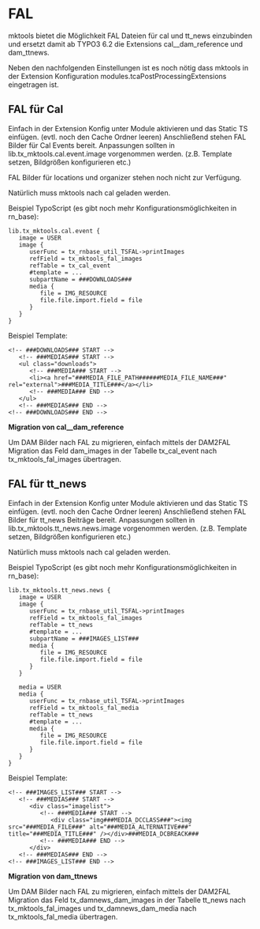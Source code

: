 FAL
===

mktools bietet die Möglichkeit FAL Dateien für cal und tt\_news einzubinden und ersetzt damit ab TYPO3 6.2 die Extensions cal\_\_dam\_reference und dam\_ttnews.

Neben den nachfolgenden Einstellungen ist es noch nötig dass mktools in der Extension Konfiguration modules.tcaPostProcessingExtensions eingetragen ist.

FAL für Cal
-----------

Einfach in der Extension Konfig unter Module aktivieren und das Static TS einfügen. (evtl. noch den Cache Ordner leeren) Anschließend stehen FAL Bilder für Cal Events bereit. Anpassungen sollten in lib.tx\_mktools.cal.event.image vorgenommen werden. (z.B. Template setzen, Bildgrößen konfigurieren etc.)

FAL Bilder für locations und organizer stehen noch nicht zur Verfügung.

Natürlich muss mktools nach cal geladen werden.

Beispiel TypoScript (es gibt noch mehr Konfigurationsmöglichkeiten in rn\_base):

~~~~ {.sourceCode .ts}
lib.tx_mktools.cal.event {
   image = USER
   image {
      userFunc = tx_rnbase_util_TSFAL->printImages
      refField = tx_mktools_fal_images
      refTable = tx_cal_event
      #template = ...
      subpartName = ###DOWNLOADS###
      media {
         file = IMG_RESOURCE
         file.file.import.field = file
      }
   }
}
~~~~

Beispiel Template:

~~~~ {.sourceCode .html}
<!-- ###DOWNLOADS### START -->
   <!-- ###MEDIAS### START -->
   <ul class="downloads">
      <!-- ###MEDIA### START -->
      <li><a href="###MEDIA_FILE_PATH######MEDIA_FILE_NAME###" rel="external">###MEDIA_TITLE###</a></li>
      <!-- ###MEDIA### END -->
   </ul>
   <!-- ###MEDIAS### END -->
<!-- ###DOWNLOADS### END -->
~~~~

**Migration von cal\_\_dam\_reference**

Um DAM Bilder nach FAL zu migrieren, einfach mittels der DAM2FAL Migration das Feld dam\_images in der Tabelle tx\_cal\_event nach tx\_mktools\_fal\_images übertragen.

FAL für tt\_news
----------------

Einfach in der Extension Konfig unter Module aktivieren und das Static TS einfügen. (evtl. noch den Cache Ordner leeren) Anschließend stehen FAL Bilder für tt\_news Beiträge bereit. Anpassungen sollten in lib.tx\_mktools.tt\_news.news.image vorgenommen werden. (z.B. Template setzen, Bildgrößen konfigurieren etc.)

Natürlich muss mktools nach cal geladen werden.

Beispiel TypoScript (es gibt noch mehr Konfigurationsmöglichkeiten in rn\_base):

~~~~ {.sourceCode .ts}
lib.tx_mktools.tt_news.news {
   image = USER
   image {
      userFunc = tx_rnbase_util_TSFAL->printImages
      refField = tx_mktools_fal_images
      refTable = tt_news
      #template = ...
      subpartName = ###IMAGES_LIST###
      media {
         file = IMG_RESOURCE
         file.file.import.field = file
      }
   }

   media = USER
   media {
      userFunc = tx_rnbase_util_TSFAL->printImages
      refField = tx_mktools_fal_media
      refTable = tt_news
      #template = ...
      media {
         file = IMG_RESOURCE
         file.file.import.field = file
      }
   }
}
~~~~

Beispiel Template:

~~~~ {.sourceCode .html}
<!-- ###IMAGES_LIST### START -->
   <!-- ###MEDIAS### START -->
      <div class="imagelist">
         <!-- ###MEDIA### START -->
            <div class="img###MEDIA_DCCLASS###"><img src="###MEDIA_FILE###" alt="###MEDIA_ALTERNATIVE###" title="###MEDIA_TITLE###" /></div>###MEDIA_DCBREACK###
         <!-- ###MEDIA### END -->
      </div>
   <!-- ###MEDIAS### END -->
<!-- ###IMAGES_LIST### END -->
~~~~

**Migration von dam\_ttnews**

Um DAM Bilder nach FAL zu migrieren, einfach mittels der DAM2FAL Migration das Feld tx\_damnews\_dam\_images in der Tabelle tt\_news nach tx\_mktools\_fal\_images und tx\_damnews\_dam\_media nach tx\_mktools\_fal\_media übertragen.
